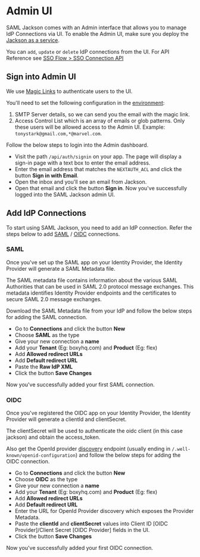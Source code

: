 # Admin UI

SAML Jackson comes with an Admin interface that allows you to manage IdP Connections via UI. To enable the Admin UI, make sure you deploy the [Jackson as a service](./deploy/service.md).

You can `add`, `update` or `delete` IdP connections from the UI. For API Reference see [SSO Flow > SSO Connection API ](./sso-flow/index.md#2-sso-connection-api)

## Sign into Admin UI

We use [Magic Links](https://next-auth.js.org/providers/email) to authenticate users to the UI.

You'll need to set the following configuration in the [environment](./deploy/env-variables.md#admin-ui-configuration):

1. SMTP Server details, so we can send you the email with the magic link.
2. Access Control List which is an array of emails or glob patterns. Only these users will be allowed access to the Admin UI. Example: `tonystark@gmail.com,*@marvel.com`.

Follow the below steps to login into the Admin dashboard.

- Visit the path `/api/auth/signin` on your app. The page will display a sign-in page with a text box to enter the email address.
- Enter the email address that matches the `NEXTAUTH_ACL` and click the button **Sign in with Email**.
- Open the inbox and you'll see an email from Jackson.
- Open that email and click the button **Sign in**. Now you've successfully logged into the SAML Jackson admin UI.

## Add IdP Connections

To start using SAML Jackson, you need to add an IdP connection. Refer the steps below to add [SAML](#saml) / [OIDC](#oidc) connections.

### SAML

Once you've set up the SAML app on your Identity Provider, the Identity Provider will generate a SAML Metadata file.

The SAML metadata file contains information about the various SAML Authorities that can be used in SAML 2.0 protocol message exchanges. This metadata identifies Identity Provider endpoints and the certificates to secure SAML 2.0 message exchanges.

Download the SAML Metadata file from your IdP and follow the below steps for adding the SAML connection.

- Go to **Connections** and click the button **New**
- Choose **SAML** as the type
- Give your new connection a **name**
- Add your **Tenant** (Eg: boxyhq.com) and **Product** (Eg: flex)
- Add **Allowed redirect URLs**
- Add **Default redirect URL**
- Paste the **Raw IdP XML**
- Click the button **Save Changes**

Now you've successfully added your first SAML connection.

### OIDC

Once you've registered the OIDC app on your Identity Provider, the Identity Provider will generate a clientId and clientSecret.

The clientSecret will be used to authenticate the oidc client (in this case jackson) and obtain the access_token.

Also get the OpenId provider [discovery](https://openid.net/specs/openid-connect-discovery-1_0.html#ProviderConfig) endpoint (usually ending in `/.well-known/openid-configuration`) and follow the below steps for adding the OIDC connection.

- Go to **Connections** and click the button **New**
- Choose **OIDC** as the type
- Give your new connection a **name**
- Add your **Tenant** (Eg: boxyhq.com) and **Product** (Eg: flex)
- Add **Allowed redirect URLs**
- Add **Default redirect URL**
- Enter the URL for OpenId Provider discovery which exposes the Provider Metadata.
- Paste the **clientId** and **clientSecret** values into Client ID [OIDC Provider]/Client Secret [OIDC Provider] fields in the UI.
- Click the button **Save Changes**

Now you've successfully added your first OIDC connection.
